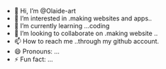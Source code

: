- 👋 Hi, I’m @Olaide-art
- 👀 I’m interested in .making websites and apps..
- 🌱 I’m currently learning ...coding
- 💞️ I’m looking to collaborate on .making website ..
- 📫 How to reach me ..through my github account.
- 😄 Pronouns: ...
- ⚡ Fun fact: ...

<!---
Olaide-art/Olaide-art is a ✨ special ✨ repository because its `README.md` (this file) appears on your GitHub profile.
You can click the Preview link to take a look at your changes.
--->
